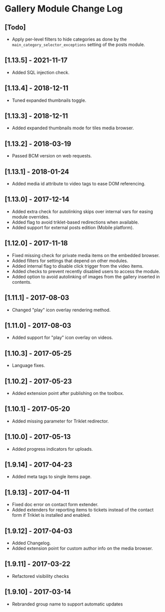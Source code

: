 
# Gallery Module Change Log

## [Todo]

- Apply per-level filters to hide categories as done by the `main_category_selector_exceptions`
  setting of the posts module.
  
## [1.13.5] - 2021-11-17

- Added SQL injection check.

## [1.13.4] - 2018-12-11

- Tuned expanded thumbnails toggle.

## [1.13.3] - 2018-12-11

- Added expanded thumbnails mode for tiles media browser.

## [1.13.2] - 2018-03-19

- Passed BCM version on web requests.

## [1.13.1] - 2018-01-24

- Added media id attribute to video tags to ease DOM referencing.

## [1.13.0] - 2017-12-14

- Added extra check for autolinking skips over internal vars for easing module overrides.
- Added flag to avoid triklet-based redirections when available.
- Added support for external posts edition (Mobile platform).

## [1.12.0] - 2017-11-18

- Fixed missing check for private media items on the embedded browser.
- Added filters for settings that depend on other modules.
- Added internal flag to disable click trigger from the video items.
- Added checks to prevent recently disabled users to access the module.
- Added option to avoid autolinking of images from the gallery inserted in contents.

## [1.11.1] - 2017-08-03

- Changed "play" icon overlay rendering method.

## [1.11.0] - 2017-08-03

- Added support for "play" icon overlay on videos.

## [1.10.3] - 2017-05-25

- Language fixes.

## [1.10.2] - 2017-05-23

- Added extension point after publishing on the toolbox.

## [1.10.1] - 2017-05-20

- Added missing parameter for Triklet redirector.

## [1.10.0] - 2017-05-13

- Added progress indicators for uploads.

## [1.9.14] - 2017-04-23

- Added meta tags to single items page.

## [1.9.13] - 2017-04-11

- Fixed doc error on contact form extender.
- Added extenders for reporting items to tickets instead of the contact form
  if Triklet is installed and enabled.

## [1.9.12] - 2017-04-03

- Added Changelog.
- Added extension point for custom author info on the media browser.

## [1.9.11] - 2017-03-22

- Refactored visibility checks

## [1.9.10] - 2017-03-14

- Rebranded group name to support automatic updates
